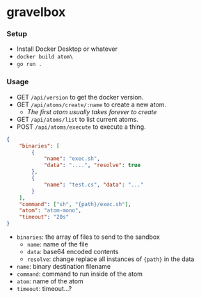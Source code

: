 # gravelbox

### Setup
* Install Docker Desktop or whatever
* `docker build atom\`
* `go run .`

### Usage
* GET `/api/version` to get the docker version.
* GET `/api/atoms/create/:name` to create a new atom.
    * *The first atom usually takes forever to create*
* GET `/api/atoms/list` to list current atoms.
* POST `/api/atoms/execute` to execute a thing.
```json
{
	"binaries": [
		{
			"name": "exec.sh", 
			"data": "....", "resolve": true
		},
		{
			"name": "test.cs", "data": "..."
		}
	],
	"command": ["sh", "{path}/exec.sh"],
	"atom": "atom-mono",
	"timeout": "20s"
}
```
* `binaries`: the array of files to send to the sandbox
    * `name`: name of the file
    * `data`: base64 encoded contents
    * `resolve`: change replace all instances of `{path}` in the data
* `name`: binary destination filename
* `command`: command to run inside of the atom
* `atom`: name of the atom
* `timeout`: timeout...?